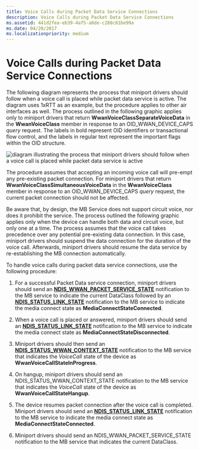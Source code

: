 ```yaml
---
title: Voice Calls during Packet Data Service Connections
description: Voice Calls during Packet Data Service Connections
ms.assetid: 441d2fea-eb39-4af5-a8de-c288c81be99a
ms.date: 04/20/2017
ms.localizationpriority: medium
---
```


# Voice Calls during Packet Data Service Connections


The following diagram represents the process that miniport drivers should follow when a voice call is placed while packet data service is active. The diagram uses 1xRTT as an example, but the procedure applies to other air interfaces as well. The process outlined in the following graphic applies only to miniport drivers that return **WwanVoiceClassSeparateVoiceData** in the **WwanVoiceClass** member in response to an OID\_WWAN\_DEVICE\_CAPS *query* request. The labels in bold represent OID identifiers or transactional flow control, and the labels in regular text represent the important flags within the OID structure.

![diagram illustrating the process that miniport drivers should follow when a voice call is placed while packet data service is active](images/wwanvoicecalls.png)

The procedure assumes that accepting an incoming voice call will pre-empt any pre-existing packet connection. For miniport drivers that return **WwanVoiceClassSimultaneousVoiceData** in the **WwanVoiceClass** member in response to an OID\_WWAN\_DEVICE\_CAPS *query* request, the current packet connection should not be affected.

Be aware that, by design, the MB Service does not support circuit voice, nor does it prohibit the service. The process outlined the following graphic applies only when the device can handle both data and circuit voice, but only one at a time. The process assumes that the voice call takes precedence over any potential pre-existing data connection. In this case, miniport drivers should suspend the data connection for the duration of the voice call. Afterwards, miniport drivers should resume the data service by re-establishing the MB connection automatically.

To handle voice calls during packet data service connections, use the following procedure:

1.  For a successful Packet Data service connection, miniport drivers should send an [**NDIS\_WWAN\_PACKET\_SERVICE\_STATE**](https://docs.microsoft.com/windows-hardware/drivers/ddi/content/ndiswwan/ns-ndiswwan-_ndis_wwan_packet_service_state) notification to the MB service to indicate the current DataClass followed by an [**NDIS\_STATUS\_LINK\_STATE**](https://docs.microsoft.com/windows-hardware/drivers/network/ndis-status-link-state) notification to the MB service to indicate the media connect state as **MediaConnectStateConnected**.

2.  When a voice call is placed or answered, miniport drivers should send an [**NDIS\_STATUS\_LINK\_STATE**](https://docs.microsoft.com/windows-hardware/drivers/network/ndis-status-link-state) notification to the MB service to indicate the media connect state as **MediaConnectStateDisconnected**.

3.  Miniport drivers should then send an [**NDIS\_STATUS\_WWAN\_CONTEXT\_STATE**](https://docs.microsoft.com/windows-hardware/drivers/network/ndis-status-wwan-context-state) notification to the MB service that indicates the *VoiceCall* state of the device as **WwanVoiceCallStateInProgress**.

4.  On hangup, miniport drivers should send an NDIS\_STATUS\_WWAN\_CONTEXT\_STATE notification to the MB service that indicates the *VoiceCall* state of the device as **WwanVoiceCallStateHangup**.

5.  The device resumes packet connection after the voice call is completed. Miniport drivers should send an [**NDIS\_STATUS\_LINK\_STATE**](https://docs.microsoft.com/windows-hardware/drivers/network/ndis-status-link-state) notification to the MB service to indicate the media connect state as **MediaConnectStateConnected**.

6.  Miniport drivers should send an NDIS\_WWAN\_PACKET\_SERVICE\_STATE notification to the MB service that indicates the current DataClass.

 

 





